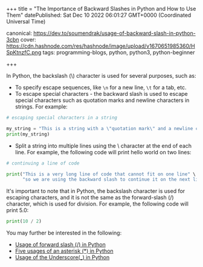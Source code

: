 +++
title = "The Importance of Backward Slashes in Python and How to Use Them"
datePublished: Sat Dec 10 2022 06:01:27 GMT+0000 (Coordinated Universal Time)


canonical: https://dev.to/soumendrak/usage-of-backward-slash-in-python-3cbn
cover: https://cdn.hashnode.com/res/hashnode/image/upload/v1670651985360/HSpKtnzfC.png
tags: programming-blogs, python, python3, python-beginner

+++

In Python, the backslash (\\) character is used for several purposes, such as:

- To specify escape sequences, like `\n` for a new line, `\t` for a tab, etc.
- To escape special characters - the backward slash is used to escape special characters such as quotation marks and newline characters in strings. For example:

```python
# escaping special characters in a string

my_string = "This is a string with a \"quotation mark\" and a newline character \n in it"
print(my_string)
```

- Split a string into multiple lines using the \\ character at the end of each line. For example, the following code will print hello world on two lines:

```python
# continuing a line of code

print("This is a very long line of code that cannot fit on one line" \
      "so we are using the backward slash to continue it on the next line")
```

It's important to note that in Python, the backslash character is used for escaping characters, and it is not the same as the forward-slash (/) character, which is used for division. For example, the following code will print 5.0:

```python
print(10 / 2)
```

You may further be interested in the following:

- [Usage of forward slash (/) in Python](https://blog.soumendrak.com/usage-of-forward-slash-in-python)
- [Five usages of an asterisk (\*) in Python](https://blog.soumendrak.com/5-usages-of-an-asterisk-in-python)
- [Usage of the Underscore(\_) in Python](https://blog.soumendrak.com/usage-of-the-underscore-in-python)

